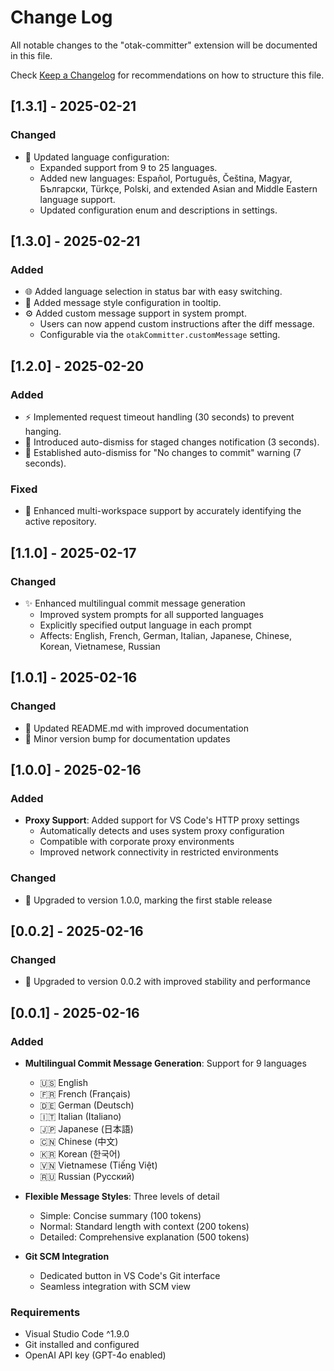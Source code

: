 # Change Log

All notable changes to the "otak-committer" extension will be documented in this file.

Check [Keep a Changelog](http://keepachangelog.com/) for recommendations on how to structure this file.

## [1.3.1] - 2025-02-21
 
### Changed
 - 🔄 Updated language configuration:
   - Expanded support from 9 to 25 languages.
   - Added new languages: Español, Português, Čeština, Magyar, Български, Türkçe, Polski, and extended Asian and Middle Eastern language support.
   - Updated configuration enum and descriptions in settings.

## [1.3.0] - 2025-02-21

### Added
- 🌐 Added language selection in status bar with easy switching.
- 🎨 Added message style configuration in tooltip.
- ⚙️ Added custom message support in system prompt.
  - Users can now append custom instructions after the diff message.
  - Configurable via the `otakCommitter.customMessage` setting.

## [1.2.0] - 2025-02-20

### Added
- ⚡ Implemented request timeout handling (30 seconds) to prevent hanging.
- 🔔 Introduced auto-dismiss for staged changes notification (3 seconds).
- 🔔 Established auto-dismiss for "No changes to commit" warning (7 seconds).
### Fixed
- 🔧 Enhanced multi-workspace support by accurately identifying the active repository.

## [1.1.0] - 2025-02-17

### Changed
- ✨ Enhanced multilingual commit message generation
  - Improved system prompts for all supported languages
  - Explicitly specified output language in each prompt
  - Affects: English, French, German, Italian, Japanese, Chinese, Korean, Vietnamese, Russian

## [1.0.1] - 2025-02-16

### Changed
- 📝 Updated README.md with improved documentation
- 🔄 Minor version bump for documentation updates

## [1.0.0] - 2025-02-16

### Added
- **Proxy Support**: Added support for VS Code's HTTP proxy settings
  - Automatically detects and uses system proxy configuration
  - Compatible with corporate proxy environments
  - Improved network connectivity in restricted environments

### Changed
- 🔄 Upgraded to version 1.0.0, marking the first stable release

## [0.0.2] - 2025-02-16

### Changed
- 🔄 Upgraded to version 0.0.2 with improved stability and performance

## [0.0.1] - 2025-02-16

### Added
- **Multilingual Commit Message Generation**: Support for 9 languages
  - 🇺🇸 English
  - 🇫🇷 French (Français)
  - 🇩🇪 German (Deutsch)
  - 🇮🇹 Italian (Italiano)
  - 🇯🇵 Japanese (日本語)
  - 🇨🇳 Chinese (中文)
  - 🇰🇷 Korean (한국어)
  - 🇻🇳 Vietnamese (Tiếng Việt)
  - 🇷🇺 Russian (Русский)

- **Flexible Message Styles**: Three levels of detail
  - Simple: Concise summary (100 tokens)
  - Normal: Standard length with context (200 tokens)
  - Detailed: Comprehensive explanation (500 tokens)

- **Git SCM Integration**
  - Dedicated button in VS Code's Git interface
  - Seamless integration with SCM view

### Requirements
- Visual Studio Code ^1.9.0
- Git installed and configured
- OpenAI API key (GPT-4o enabled)